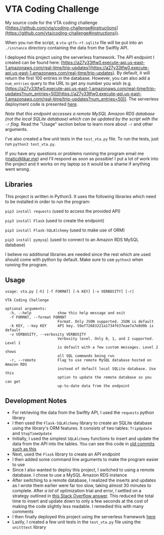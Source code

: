 # VTA Coding Challenge

My source code for the VTA coding challenge ([https://github.com/vta/coding-challenge#instructions](https://github.com/vta/coding-challenge#instructions)).

When you run the script, a `vta-gtfs-rt.sqlite` file will be put into an `./instance` directory containing the data from the Swiftly API.

I deployed this project using the serverless framework. The API endpoint I created can be found here: [https://a27y33tfw0.execute-api.us-east-1.amazonaws.com/real-time/trip-updates](https://a27y33tfw0.execute-api.us-east-1.amazonaws.com/real-time/trip-updates). By default, it will return the first 100 entries in the database. However, you can also add a `num_entries` query to the URL to get any number you wish (e.g. [https://a27y33tfw0.execute-api.us-east-1.amazonaws.com/real-time/trip-updates?num_entries=50](https://a27y33tfw0.execute-api.us-east-1.amazonaws.com/real-time/trip-updates?num_entries=50)). The serverless deployment code is presented [here](https://github.com/maticstric/vta-coding-challenge-serverless).

_Note that this endpoint accesses a remote MySQL Amazon RDS database (not the local SQLite database) which can be updated by the script with the `-r` flag._ Read the "Usage" section below to learn more about `-r` and other arguments.

I've also created a few unit tests in the `test_vta.py` file. To run the tests, just run `python3 test_vta.py`.

If you have any questions or problems running the program email me (matic@likar.me) and I'll respond as soon as possible! I put a lot of work into the project and it works on my laptop so it would be a shame if anything went wrong.

## Libraries

This project is written in Python3. It uses the following libraries which need to be installed in order to run the program:

`pip3 install requests` (used to access the provided API)

`pip3 install Flask` (used to create the endpoint)

`pip3 install Flask-SQLAlchemy` (used to make use of ORM)

`pip3 install pymysql` (used to connect to an Amazon RDS MySQL database)

I believe no additional libraries are needed since the rest which are used should come with python by default. Make sure to use `python3` when running the program.

## Usage
```
usage: vta.py [-h] [-f FORMAT] [-k KEY] [-v VERBOSITY] [-r]

VTA Coding Challenge

optional arguments:
  -h, --help            show this help message and exit
  -f FORMAT, --format FORMAT
                        Format. Only JSON supported. JSON is default
  -k KEY, --key KEY     API key. 59af72683221a1734f637eae7a7e8d9b is default
  -v VERBOSITY, --verbosity VERBOSITY
                        Verbosity level. Only 0, 1, and 2 supported. Level 1
                        is default with a few custom messages. Level 2 shows
                        all SQL commands being run
  -r, --remote          Flag to use remote MySQL database hosted on Amazon RDS
                        instead of default local SQLite database. Use this
                        option to update the remote database so you can get
                        up-to-date data from the endpoint
```

## Development Notes

- For retrieving the data from the Swiftly API, I used the `requests` python library
- I then used the `Flask-SQLAlchemy` library to create an SQLite database using the library's ORM features. It consists of two tables: `TripUpdate` and `StopTimeUpdate`
- Initially, I used the simplest `SQLAlchemy` functions to insert and update the data from the API into the tables. You can see this code in [old commits such as this](https://github.com/maticstric/vta-coding-challenge/blob/0c38766f4026fb8b20771abca0d526c6667d12c7/main.py)
- Next, used the `Flask` library to create an API endpoint
- I then added some command line arguments to make the program easier to use
- Since I also wanted to deploy this project, I switched to using a remote database. I chose to use a MySQL Amazon RDS instance
- After switching to a remote database, I realized the inserts and updates as I wrote them earlier were far too slow, taking almost 30 minutes to complete. After _a lot_ of optimization trial and error, I settled on a strategy outlined in [this Stack Overflow answer](https://stackoverflow.com/questions/41870323/sqlalchemy-bulk-update-strategies/41882026#41882026). This reduced the total time to insert and update down to only a few seconds at the cost of making the code slightly less readable. I remedied this with many comments
- I then finally deployed this project using the serverless framework [here](https://a27y33tfw0.execute-api.us-east-1.amazonaws.com/real-time/trip-updates)
- Lastly, I created a few unit tests in the `test_vta.py` file using the `unitttest` library
